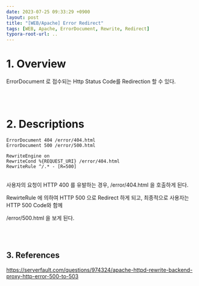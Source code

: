 ```yaml
---
date: 2023-07-25 09:33:29 +0900
layout: post
title: "[WEB/Apache] Error Redirect"
tags: [WEB, Apache, ErrorDocument, Rewrite, Redirect]
typora-root-url: ..
---
```


# 1. Overview

ErrorDocument 로 접수되는 Http Status Code를 Redirection 할 수 있다.

<br><br>
# 2. Descriptions

```
ErrorDocument 404 /error/404.html
ErrorDocument 500 /error/500.html

RewriteEngine on
RewriteCond %{REQUEST_URI} /error/404.html
RewriteRule ^/.* - [R=500]
```

<br>
사용자의 요청이 HTTP 400 를 유발하는 경우, /error/404.html 을 호출하게 된다.

RewirteRule 에 의하여 HTTP 500 으로 Redirect 하게 되고, 최종적으로 사용자는 HTTP 500 Code와 함께

/error/500.html 을 보게 된다.

<br><br>
## 3. References

https://serverfault.com/questions/974324/apache-httpd-rewrite-backend-proxy-http-error-500-to-503
